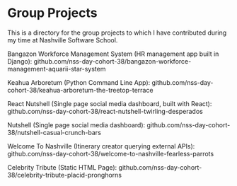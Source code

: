 # Group Projects

This is a directory for the group projects to which I have contributed during my time at Nashville Software School.

Bangazon Workforce Management System (HR management app built in Django): github.com/nss-day-cohort-38/bangazon-workforce-management-aquarii-star-system

Keahua Arboretum (Python Command Line App): github.com/nss-day-cohort-38/keahua-arboretum-the-treetop-terrace

React Nutshell (Single page social media dashboard, built with React): github.com/nss-day-cohort-38/react-nutshell-twirling-desperados

Nutshell (Single page social media dashboard): github.com/nss-day-cohort-38/nutshell-casual-crunch-bars

Welcome To Nashville (Itinerary creator querying external APIs): github.com/nss-day-cohort-38/welcome-to-nashville-fearless-parrots

Celebrity Tribute (Static HTML Page): github.com/nss-day-cohort-38/celebrity-tribute-placid-pronghorns